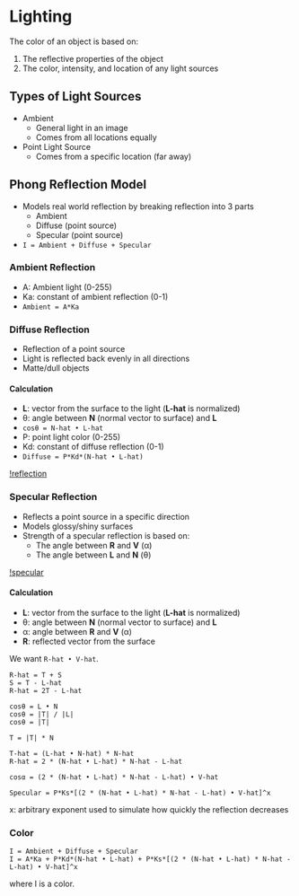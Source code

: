 # Lighting

The color of an object is based on:
1. The reflective properties of the object
2. The color, intensity, and location of any light sources

## Types of Light Sources
- Ambient
  - General light in an image
  - Comes from all locations equally
- Point Light Source
  - Comes from a specific location (far away)

## Phong Reflection Model
- Models real world reflection by breaking reflection into 3 parts
  - Ambient
  - Diffuse (point source)
  - Specular (point source)
- `I = Ambient + Diffuse + Specular`

### Ambient Reflection
- A: Ambient light (0-255)
- Ka: constant of ambient reflection (0-1)
- `Ambient = A*Ka`

### Diffuse Reflection
- Reflection of a point source
- Light is reflected back evenly in all directions
- Matte/dull objects

#### Calculation
- __L__: vector from the surface to the light (__L-hat__ is normalized)
- θ: angle between __N__ (normal vector to surface) and __L__
- `cosθ = N-hat • L-hat`
- P: point light color (0-255)
- Kd: constant of diffuse reflection (0-1)
- `Diffuse = P*Kd*(N-hat • L-hat)`

[!reflection](https://upload.wikimedia.org/wikipedia/commons/b/bd/Lambert2.gif)

### Specular Reflection
- Reflects a point source in a specific direction
- Models glossy/shiny surfaces
- Strength of a specular reflection is based on:
  - The angle between __R__ and __V__ (α)
  - The angle between __L__ and __N__ (θ)

[!specular](specular.jpg)

#### Calculation

- __L__: vector from the surface to the light (__L-hat__ is normalized)
- θ: angle between __N__ (normal vector to surface) and __L__
- α: angle between __R__ and __V__ (α)
- __R__: reflected vector from the surface

We want `R-hat • V-hat`.
```
R-hat = T + S
S = T - L-hat
R-hat = 2T - L-hat

cosθ = L • N
cosθ = |T| / |L|
cosθ = |T|

T = |T| * N

T-hat = (L-hat • N-hat) * N-hat
R-hat = 2 * (N-hat • L-hat) * N-hat - L-hat

cosα = (2 * (N-hat • L-hat) * N-hat - L-hat) • V-hat
```

```
Specular = P*Ks*[(2 * (N-hat • L-hat) * N-hat - L-hat) • V-hat]^x
```
x: arbitrary exponent used to simulate how quickly the reflection decreases

### Color

```
I = Ambient + Diffuse + Specular
I = A*Ka + P*Kd*(N-hat • L-hat) + P*Ks*[(2 * (N-hat • L-hat) * N-hat - L-hat) • V-hat]^x
```
where I is a color.
